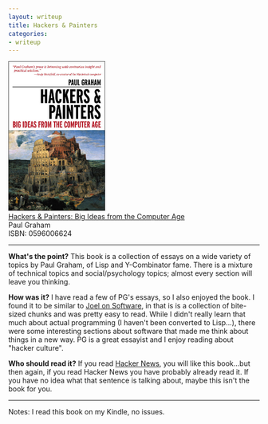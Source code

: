 ```yaml
---
layout: writeup
title: Hackers & Painters
categories:
- writeup
---
```

![](/static/hackers-and-painters.png)  
[Hackers & Painters: Big Ideas from the Computer Age](http://www.paulgraham.com/hackpaint.html)  
Paul Graham   
ISBN: 0596006624

---

**What's the point?**
This book is a collection of essays on a wide variety of topics by Paul Graham, of Lisp and 
Y-Combinator fame.  There is a mixture of technical topics and social/psychology topics; 
almost every section will leave you thinking.

**How was it?**
I have read a few of PG's essays, so I also enjoyed the book.  I found it to be similar to 
[Joel on Software](http://www.amazon.com/Joel-Software-Occasionally-Developers-Designers/dp/1590593898),
in that is is a collection of bite-sized chunks and was pretty easy to read.  While I didn't
really learn that much about actual programming (I haven't been converted to Lisp...), there
were some interesting sections about software that made me think about things in a new way. 
PG is a great essayist and I enjoy reading about "hacker culture".

**Who should read it?**
If you read [Hacker News](http://news.ycombinator.com), you will like this book...but then
again, if you read Hacker News you have probably already read it.  If you have no idea what
that sentence is talking about, maybe this isn't the book for you.

---
Notes: I read this book on my Kindle, no issues.
